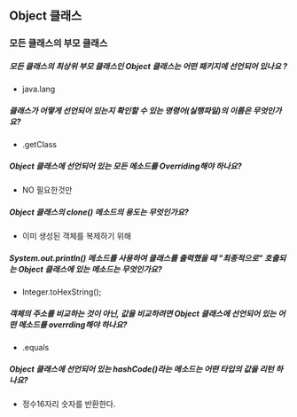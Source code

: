 ## Object 클래스
### 모든 클래스의 부모 클래스


##### 모든 클래스의 최상위 부모 클래스인 Object 클래스는 어떤 패키지에 선언되어 있나요 ?
- java.lang
##### 클래스가 어떻게 선언되어 있는지 확인할 수 있는 명령어(실행파일)의 이름은 무엇인가요?
- .getClass
##### Object 클래스에 선언되어 있는 모든 메소드를 Overriding해야 하나요?
- NO 필요한것만
##### Object 클래스의 clone() 메소드의 용도는 무엇인가요?
- 이미 생성된 객체를 복제하기 위해
##### System.out.println() 메소드를 사용하여 클래스를 출력했을 때 "최종적으로" 호출되는 Object 클래스에 있는 메소드는 무엇인가요?
-  Integer.toHexString();
##### 객체의 주소를 비교하는 것이 아닌, 값을 비교하려면 Object 클래스에 선언되어 있는 어떤 메소드를 overrding해야 하나요?
- .equals
##### Object 클래스에 선언되어 있는 hashCode()라는 메소드는 어떤 타입의 값을 리턴 하나요?
- 정수16자리 숫자를 반환한다.
